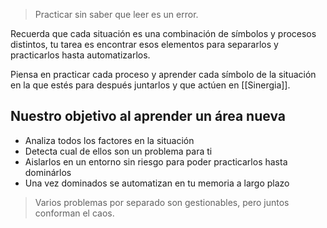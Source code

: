 > Practicar sin saber que leer es un error.

Recuerda que cada situación es una combinación de símbolos y procesos distintos, tu tarea es encontrar esos elementos para separarlos y practicarlos hasta automatizarlos.

Piensa en practicar cada proceso y aprender cada símbolo de la situación en la que estés para después juntarlos y que actúen en [[Sinergia]].

## Nuestro objetivo al aprender un área nueva
- Analiza todos los factores en la situación
- Detecta cual de ellos son un problema para ti
- Aislarlos en un entorno sin riesgo para poder practicarlos hasta dominárlos
- Una vez dominados se automatizan en tu memoria a largo plazo

> Varios problemas por separado son gestionables, pero juntos conforman el caos.